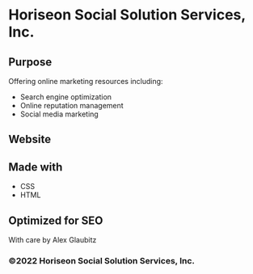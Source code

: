 # Horiseon Social Solution Services, Inc. 

## Purpose
Offering online marketing resources including:
* Search engine optimization
* Online reputation management
* Social media marketing

## Website

## Made with
* CSS
* HTML

## Optimized for SEO
With care by Alex Glaubitz

### ©️2022 Horiseon Social Solution Services, Inc.